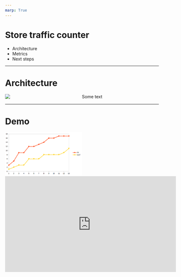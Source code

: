 ```yaml
---
marp: True
---
```

<!-- theme: uncover -->

# Store traffic counter
- Architecture
- Metrics
- Next steps

---
<style>
.column {
  float: left;
  width: 50%;
}

/* Clear floats after the columns */
.row:after {
  content: "";
  display: table;
  clear: both;
}
</style>

# Architecture 
<div class=row>
  <div class=column> <img src=https://mermaid.ink/img/eyJjb2RlIjoiZ3JhcGggVERcbiAgQVtDYW1lcmFdIC0tPnx2aWRlbyBmZWVkfCBCW0VuZ2luZV1cbiAgQiAtLT58VHJhZmZpYyBzdHJlYW18IENbRnJvbnQgRW5kXVxuICBCIC0tPnxUcmFmZmljIGV2ZW50fCBEW0RhdGFiYXNlXSIsIm1lcm1haWQiOnsidGhlbWUiOiJkZWZhdWx0In0sInVwZGF0ZUVkaXRvciI6ZmFsc2V9 /> </div>
  <div class=column>
    Some text 


  </div>
</div>

---
# Demo
<div class=row>
  <div class=column> <img src="img/chart.png" /> </div>
  <div >
</div>

<iframe width="560" height="315" src="https://www.youtube.com/embed/fTa3V7cLA48" frameborder="0" allow="accelerometer; autoplay; encrypted-media; gyroscope; picture-in-picture" allowfullscreen></iframe>
